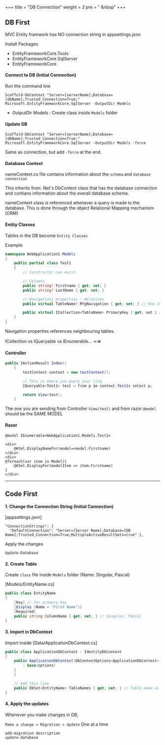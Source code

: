 +++
title = "DB Connection"
weight = 2
pre = "<i class='fas fa-pen'></i> &nbsp"
+++

## DB First

MVC Entity framwork has NO connection string in appsettings.json

Install Packages

- EntityFrameworkCore.Tools
- EntityFrameworkCore.SqlServer
- EntityFrameworkCore

#### Connect to DB (Initial Connection)

Run the command line

```
Scaffold-DbContext "Server=[serverName];Database=[dbName];Trusted_Connection=True;" Microsoft.EntityFrameworkCore.SqlServer -OutputDir Models
```

- OutputDir Models : Create class inside `Models` folder

#### Update DB

```
Scaffold-DbContext "Server=[serverName];Database=[dbName];Trusted_Connection=True;" Microsoft.EntityFrameworkCore.SqlServer -OutputDir Models -force
```

Same as connection, but add `-force` at the end.

#### Database Context

nameContext.cs file contains information about the `schema` and `database connection`

This inhertis from .Net's DbContext class that has the database connection and contians information about the overall database schema.

nameContext class is referenced whenever a query is made to the database. This is done through the object Relational Mapping mechanism (ORM)

#### Entity Classes

Tables in the DB become `Entity Classes`

Example

```c#
namespace WebApplication1.Models
{
    public partial class Test1
    {
        // Constructor can exist.

        // Columns
        public string? Firstname { get; set; }
        public string? LastName { get; set; }

        // Navigations properties : Relations
        public virtual TableName? MfgNavigation { get; set; } // One (Parent)

        public virtual ICollection<TableName> PrimaryKey { get; set } // Many
    }
}
```

Navigation properties references neighbouring tables.

ICollection vs IQueryable vs IEnumerable... ㅆㅃ

#### Controller

```c#
public IActionResult Index()
    {
        testContext context = new testContext();

        // This is where you query your linq
        IQueryable<Test1> test = from p in context.Test1s select p;

        return View(test);
    }
```

The one you are sending from Controller `View(test)` and from razor `@model` should be the SAME MODEL

#### Razor

```
@model IEnumerable<WebApplication1.Models.Test1>

<div>
    @Html.DisplayNameFor(model=>model.Firstname)
</div>
<div>
@foreach(var item in Model){
    @Html.DisplayFor(modelItem => item.Firstname)
}
</div>
```

---

## Code First

#### 1. Change the Connection String (Initial Connection)

[appsettings.json]

```
"ConnectionStrings": {
  "DefaultConnection": "Server=[Server Name];Database=[DB Name];Trusted_Connection=True;MultipleActiveResultSets=true" },
```

Apply the changes

```
Update-Database
```

#### 2. Create Table

Create `class` file inside `Models` folder (Name: Singular, Pascal)

[Models/EntityName.cs]

```c#
public class EntityName
{
    [Key] // for primary key
    [Display (Name = "First Name")]
    [Required]
    public string ColumnName { get; set; } // Singular, Pascal
}
```

#### 3. Import in DbContext

Import inside [Data/ApplicationDbContext.cs]

```c#
public class ApplicationDbContext : IdentityDbContext
{
    public ApplicationDbContext(DbContextOptions<ApplicationDbContext> options)
        : base(options)
    {
    }

    // Add this line
    public DbSet<EntityName> TableNames { get; set; } // Table name as plural
}
```

#### 4. Apply the updates

Whenever you make changes in DB,

`Make a change > Migration > Update` One at a time

```
add-migration description
update-database
```
